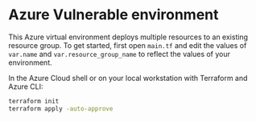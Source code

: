 # Azure Vulnerable environment

This Azure virtual environment deploys multiple resources to an existing 
resource group. To get started, first open `main.tf` and edit the values of 
`var.name` and `var.resource_group_name` to reflect the values of your environment.

In the Azure Cloud shell or on your local workstation with Terraform and Azure CLI:
```bash
terraform init
terraform apply -auto-approve
```